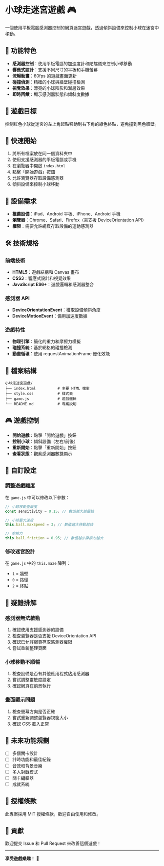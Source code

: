# 小球走迷宮遊戲 🎮

一個使用平板電腦感測器控制的網頁迷宮遊戲，透過傾斜設備來控制小球在迷宮中移動。

## 🌟 功能特色

- **感測器控制**：使用平板電腦的加速度計和陀螺儀來控制小球移動
- **響應式設計**：支援不同尺寸的平板和手機螢幕
- **流暢動畫**：60fps 的遊戲畫面更新
- **碰撞偵測**：精確的小球與牆壁碰撞檢測
- **視覺效果**：漂亮的小球陰影和漸層效果
- **即時回饋**：顯示感測器狀態和傾斜度數據

## 🎯 遊戲目標

控制紅色小球從迷宮的左上角起點移動到右下角的綠色終點，避免撞到黑色牆壁。

## 🚀 快速開始

1. 將所有檔案放在同一個資料夾中
2. 使用支援感測器的平板電腦或手機
3. 在瀏覽器中開啟 `index.html`
4. 點擊「開始遊戲」按鈕
5. 允許瀏覽器存取設備感測器
6. 傾斜設備來控制小球移動

## 📱 設備需求

- **推薦設備**：iPad、Android 平板、iPhone、Android 手機
- **瀏覽器**：Chrome、Safari、Firefox（需支援 DeviceOrientation API）
- **權限**：需要允許網頁存取設備的運動感測器

## 🛠️ 技術規格

### 前端技術
- **HTML5**：遊戲結構和 Canvas 畫布
- **CSS3**：響應式設計和視覺效果
- **JavaScript ES6+**：遊戲邏輯和感測器整合

### 感測器 API
- **DeviceOrientationEvent**：獲取設備傾斜角度
- **DeviceMotionEvent**：備用加速度數據

### 遊戲特性
- **物理引擎**：簡化的重力和摩擦力模擬
- **碰撞系統**：基於網格的碰撞檢測
- **動畫循環**：使用 requestAnimationFrame 優化效能

## 📁 檔案結構

```
小球走迷宮遊戲/
├── index.html          # 主要 HTML 檔案
├── style.css           # 樣式表
├── game.js             # 遊戲邏輯
└── README.md           # 專案說明
```

## 🎮 遊戲控制

- **開始遊戲**：點擊「開始遊戲」按鈕
- **控制小球**：傾斜設備（左右/前後）
- **重新開始**：點擊「重新開始」按鈕
- **查看狀態**：觀察感測器數據顯示

## 🔧 自訂設定

### 調整遊戲難度
在 `game.js` 中可以修改以下參數：

```javascript
// 小球移動靈敏度
const sensitivity = 0.15; // 數值越大越靈敏

// 小球最大速度
this.ball.maxSpeed = 3; // 數值越大移動越快

// 摩擦力
this.ball.friction = 0.95; // 數值越小摩擦力越大
```

### 修改迷宮設計
在 `game.js` 中的 `this.maze` 陣列：
- `1` = 牆壁
- `0` = 路徑
- `2` = 終點

## 🐛 疑難排解

### 感測器無法啟動
1. 確認使用支援感測器的設備
2. 檢查瀏覽器是否支援 DeviceOrientation API
3. 確認已允許網頁存取感測器權限
4. 嘗試重新整理頁面

### 小球移動不順暢
1. 檢查設備是否有其他應用程式佔用感測器
2. 嘗試調整靈敏度設定
3. 確認網頁在前景執行

### 畫面顯示問題
1. 檢查螢幕方向是否正確
2. 嘗試重新調整瀏覽器視窗大小
3. 確認 CSS 載入正常

## 🔮 未來功能規劃

- [ ] 多個關卡設計
- [ ] 計時功能和最佳紀錄
- [ ] 音效和背景音樂
- [ ] 多人對戰模式
- [ ] 關卡編輯器
- [ ] 成就系統

## 📄 授權條款

此專案採用 MIT 授權條款，歡迎自由使用和修改。

## 🤝 貢獻

歡迎提交 Issue 和 Pull Request 來改善這個遊戲！

---

**享受遊戲樂趣！** 🎉 